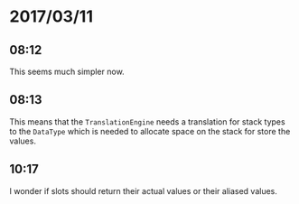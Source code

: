 # 2017/03/11

## 08:12

This seems much simpler now.

## 08:13

This means that the `TranslationEngine` needs a translation for stack types to
the `DataType` which is needed to allocate space on the stack for store the
values.

## 10:17

I wonder if slots should return their actual values or their aliased values.

